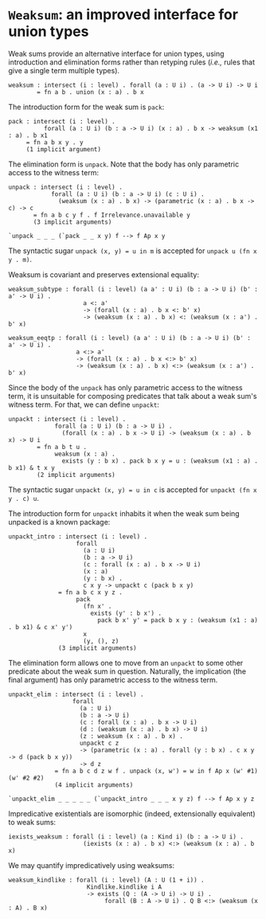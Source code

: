 # `Weaksum`: an improved interface for union types

Weak sums provide an alternative interface for union types, using
introduction and elimination forms rather than retyping rules (*i.e.,*
rules that give a single term multiple types).

    weaksum : intersect (i : level) . forall (a : U i) . (a -> U i) -> U i
            = fn a b . union (x : a) . b x

The introduction form for the weak sum is `pack`:
    
    pack : intersect (i : level) .
              forall (a : U i) (b : a -> U i) (x : a) . b x -> weaksum (x1 : a) . b x1
         = fn a b x y . y
         (1 implicit argument)

The elimination form is `unpack`.  Note that the body has only
parametric access to the witness term:

    unpack : intersect (i : level) .
                forall (a : U i) (b : a -> U i) (c : U i) .
                  (weaksum (x : a) . b x) -> (parametric (x : a) . b x -> c) -> c
           = fn a b c y f . f Irrelevance.unavailable y
           (3 implicit arguments)

    `unpack _ _ _ (`pack _ _ x y) f --> f Ap x y

The syntactic sugar `unpack (x, y) = u in m` is accepted for 
`unpack u (fn x y . m)`.

Weaksum is covariant and preserves extensional equality:

    weaksum_subtype : forall (i : level) (a a' : U i) (b : a -> U i) (b' : a' -> U i) .
                         a <: a'
                         -> (forall (x : a) . b x <: b' x)
                         -> (weaksum (x : a) . b x) <: (weaksum (x : a') . b' x)

    weaksum_eeqtp : forall (i : level) (a a' : U i) (b : a -> U i) (b' : a' -> U i) .
                       a <:> a'
                       -> (forall (x : a) . b x <:> b' x)
                       -> (weaksum (x : a) . b x) <:> (weaksum (x : a') . b' x)

Since the body of the `unpack` has only parametric access to the
witness term, it is unsuitable for composing predicates that talk
about a weak sum's witness term.  For that, we can define
`unpackt`:

    unpackt : intersect (i : level) .
                 forall (a : U i) (b : a -> U i) .
                   (forall (x : a) . b x -> U i) -> (weaksum (x : a) . b x) -> U i
            = fn a b t u .
                 weaksum (x : a) .
                   exists (y : b x) . pack b x y = u : (weaksum (x1 : a) . b x1) & t x y
            (2 implicit arguments)
    
The syntactic sugar `unpackt (x, y) = u in c` is accepted for
`unpackt (fn x y . c) u`.

The introduction form for `unpackt` inhabits it when the weak sum
being unpacked is a known package:

    unpackt_intro : intersect (i : level) .
                       forall
                         (a : U i)
                         (b : a -> U i)
                         (c : forall (x : a) . b x -> U i)
                         (x : a)
                         (y : b x) .
                         c x y -> unpackt c (pack b x y)
                  = fn a b c x y z .
                       pack
                         (fn x' .
                           exists (y' : b x') .
                             pack b x' y' = pack b x y : (weaksum (x1 : a) . b x1) & c x' y')
                         x
                         (y, (), z)
                  (3 implicit arguments)

The elimination form allows one to move from an `unpackt` to some
other predicate about the weak sum in question.  Naturally, the
implication (the final argument) has only parametric access to the
witness term.

    unpackt_elim : intersect (i : level) .
                      forall
                        (a : U i)
                        (b : a -> U i)
                        (c : forall (x : a) . b x -> U i)
                        (d : (weaksum (x : a) . b x) -> U i)
                        (z : weaksum (x : a) . b x) .
                        unpackt c z
                        -> (parametric (x : a) . forall (y : b x) . c x y -> d (pack b x y))
                        -> d z
                 = fn a b c d z w f . unpack (x, w') = w in f Ap x (w' #1) (w' #2 #2)
                 (4 implicit arguments)

    `unpackt_elim _ _ _ _ _ (`unpackt_intro _ _ _ x y z) f --> f Ap x y z

Impredicative existentials are isomorphic (indeed, extensionally
equivalent) to weak sums:

    iexists_weaksum : forall (i : level) (a : Kind i) (b : a -> U i) .
                         (iexists (x : a) . b x) <:> (weaksum (x : a) . b x)

We may quantify impredicatively using weaksums:

    weaksum_kindlike : forall (i : level) (A : U (1 + i)) .
                          Kindlike.kindlike i A
                          -> exists (Q : (A -> U i) -> U i) .
                               forall (B : A -> U i) . Q B <:> (weaksum (x : A) . B x)
